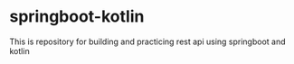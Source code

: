 # springboot-kotlin
This is repository for building and practicing rest api using springboot and kotlin
